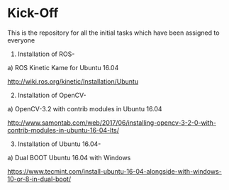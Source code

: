 # Kick-Off


This is the repository for all the initial tasks which have been assigned to everyone

1) Installation of ROS-

a) ROS Kinetic Kame for Ubuntu 16.04

http://wiki.ros.org/kinetic/Installation/Ubuntu


2) Installation of OpenCV-

a) OpenCV-3.2 with contrib modules in Ubuntu 16.04

http://www.samontab.com/web/2017/06/installing-opencv-3-2-0-with-contrib-modules-in-ubuntu-16-04-lts/


3) Installation of Ubuntu 16.04-

a) Dual BOOT Ubuntu 16.04 with Windows

https://www.tecmint.com/install-ubuntu-16-04-alongside-with-windows-10-or-8-in-dual-boot/




